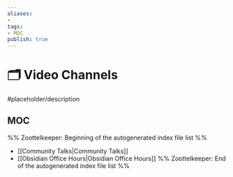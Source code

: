 ```yaml
---
aliases:
- 
tags:
- MOC
publish: true
---
```


# 🗂️ Video Channels

#placeholder/description 

## MOC

%% Zoottelkeeper: Beginning of the autogenerated index file list  %%
-  [[Community Talks|Community Talks]]
-  [[Obsidian Office Hours|Obsidian Office Hours]]
%% Zoottelkeeper: End of the autogenerated index file list  %%
